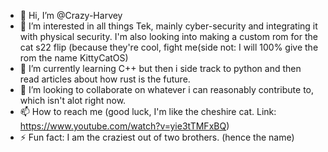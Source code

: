 - 👋 Hi, I’m @Crazy-Harvey
- 👀 I’m interested in all things Tek, mainly cyber-security and integrating it with physical security. I'm also looking into making a custom rom for the cat s22 flip (because they're cool, fight me(side not: I will 100% give the rom the name KittyCatOS)
- 🌱 I’m currently learning C++ but then i side track to python and then read articles about how rust is the future.
- 💞️ I’m looking to collaborate on whatever i can reasonably contribute to, which isn't alot right now.
- 📫 How to reach me (good luck, I'm like the cheshire cat. Link: https://www.youtube.com/watch?v=yie3tTMFxBQ)
- ⚡ Fun fact: I am the craziest out of two brothers. (hence the name) 

<!---
Crazy-Harvey/Crazy-Harvey is a ✨ special ✨ repository because its `README.md` (this file) appears on your GitHub profile.
You can click the Preview link to take a look at your changes.
--->
